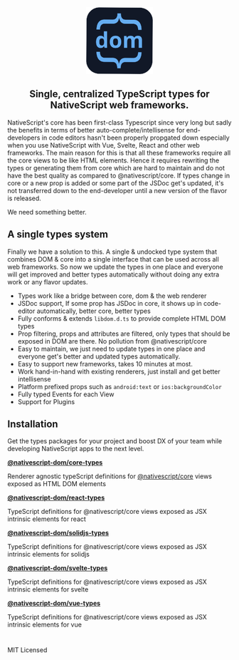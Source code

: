 <div align="center" >

<img src="./dom.png" width="150" height="150" />

</div>

<h2 align="center">
Single, centralized TypeScript types for NativeScript web frameworks.
</h2>

NativeScript's core has been first-class Typescript since very long but sadly the benefits in terms of better auto-complete/intellisense for end-developers in code editors hasn't been properly propgated down especially when you use NativeScript with Vue, Svelte, React and other web frameworks. The main reason for this is that all these frameworks require all the core views to be like HTML elements. Hence it requires rewriting the types or generating them from core which are hard to maintain and do not have the best quality as compared to @nativescript/core. If types change in core or a new prop is added or some part of the JSDoc get's updated, it's not transferred down to the end-developer until a new version of the flavor is released.

We need something better.

## A single types system

Finally we have a solution to this. A single & undocked type system that combines DOM & core into a single interface that can be used across all web frameworks. So now we update the types in one place and everyone will get improved and better types automatically without doing any extra work or any flavor updates.

- Types work like a bridge between core, dom & the web renderer
- JSDoc support, If some prop has JSDoc in core, it shows up in code-editor automatically, better core, better types
- Fully conforms & extends `libdom.d.ts` to provide complete HTML DOM types
- Prop filtering, props and attributes are filtered, only types that should be exposed in DOM are there. No pollution from @nativescript/core
- Easy to maintain, we just need to update types in one place and everyone get's better and updated types automatically.
- Easy to support new frameworks, takes 10 minutes at most.
- Work hand-in-hand with existing renderers, just install and get better intellisense
- Platform prefixed props such as `android:text` or `ios:backgroundColor`
- Fully typed Events for each View
- Support for Plugins

## Installation

Get the types packages for your project and boost DX of your team while developing NativeScript apps to the next level.

**[@nativescript-dom/core-types](/package/@nativescript-dom/core-types)**

Renderer agnostic typeScript definitions for [@nativescript/core](https://github.com/NativeScript/NativeScript) views exposed as HTML DOM elements

**[@nativescript-dom/react-types](/package/@nativescript-dom/react-types)**

TypeScript definitions for @nativescript/core views exposed as JSX intrinsic elements for react

**[@nativescript-dom/solidjs-types](/package/@nativescript-dom/solidjs-types)**

TypeScript definitions for @nativescript/core views exposed as JSX intrinsic elements for solidjs

**[@nativescript-dom/svelte-types](/package/@nativescript-dom/svelte-types)**

TypeScript definitions for @nativescript/core views exposed as JSX intrinsic elements for svelte

**[@nativescript-dom/vue-types](/package/@nativescript-dom/vue-types)**

TypeScript definitions for @nativescript/core views exposed as JSX intrinsic elements for vue

#

MIT Licensed
